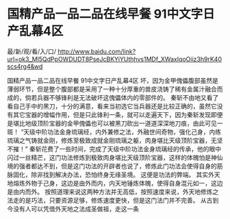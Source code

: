 # 国精产品一品二品在线早餐 91中文字日产乱幕4区

最/新/观/看/入/口/ http://www.baidu.com/link?url=ok3_Ml5QdPpOWDUDT8PseJcBKYiYUthhvs1MDf_XWaxIqoOiiz3h9rK40scs4rg4&wd

国精产品一品二品在线早餐 91中文字日产乱幕4区
坏，因为金甲傀儡腹部虽然是薄弱环节，但是整个腹部都是采用了一种十分厚重的兽皮浇铸了稀有金属汁融合而成的，倘若兵器不够锋利是无法破坏这傀儡体内的零部件的。
    秦斩不由地又看了看自己手中的黑刀，十分的满意，看来当初选它当兵器还是比较正确的，虽然它没有其它宝器的增幅作用，但是只此锋利一条，就可以走遍天下，因为秦斩发现即便是堪比地级顶阶宝器的金甲傀儡也可以被黑刀砍出一道道深深地刀痕，由此可见一斑！
    “天级中阶功法金身琉璃经，内外兼修之法，外融世间奇物，强化己身，内练琉璃之气铸就金刚，修炼至极致成就金刚琉璃之躯，肉身堪比天级顶阶宝器，无坚不摧！”
    秦斩花费了一些时间，完成了天级中阶功法金身琉璃经的传承，他的眼中闪过一丝精芒，这门功法修炼到极致肉身堪比天级顶阶宝器，这样的体魄怕是神仙境的强者都达不到，但是这门功法的开辟者也说了，修炼此门功法会使得自身的筋脉固化，除非找到解决办法，恐怕终身无缘圣境。
    这便是功法的弊端。
    其实外天地熔炼外物于己身，这边是由外而内，内天地锤炼体魄，使得自身混元如一，这边是由内而外。
    按照道理来说这两种方法并无高低，按照速度来说，外天地修炼之法走的是巧法，只要资源足够，修炼速度更快，但是这门法门并不完善。
    从古到今没有人可以凭借外天地之法成圣做祖，走这一条
